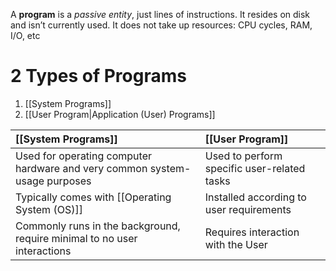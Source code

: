 A **program** is a _passive entity_, just lines of instructions. It resides on disk and isn’t currently used. It does not take up resources: CPU cycles, RAM, I/O, etc 

# 2 Types of Programs
1. [[System Programs]]
2. [[User Program|Application (User) Programs]]

| [[System Programs]]                                                        | [[User Program]]                            |
| :------------------------------------------------------------------------- | :------------------------------------------ |
| Used for operating computer hardware and very common system-usage purposes | Used to perform specific user-related tasks |
| Typically comes with [[Operating System (OS)]]                             | Installed according to user requirements    |
| Commonly runs in the background, require minimal to no user interactions   | Requires interaction with the User          |
